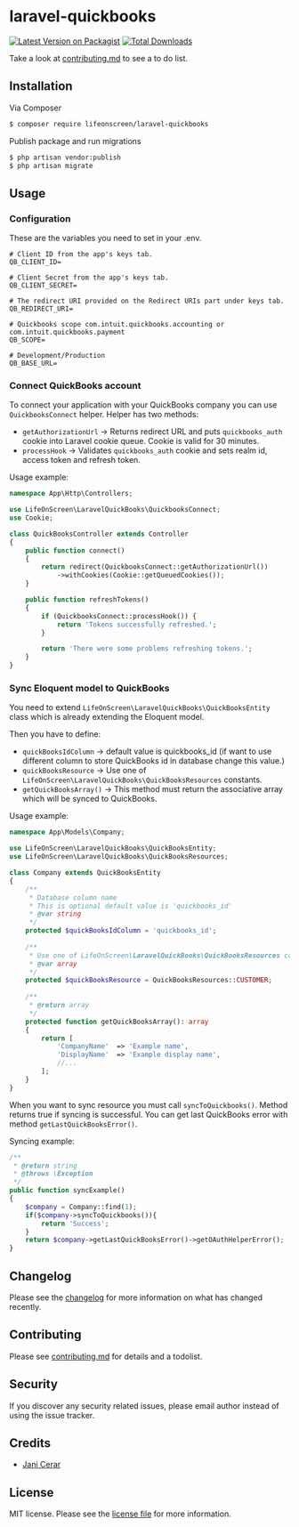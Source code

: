 # laravel-quickbooks

[![Latest Version on Packagist][ico-version]][link-packagist]
[![Total Downloads][ico-downloads]][link-downloads]

Take a look at [contributing.md](contributing.md) to see a to do list.

## Installation

Via Composer

``` bash
$ composer require lifeonscreen/laravel-quickbooks
```

Publish package and run migrations

``` bash
$ php artisan vendor:publish
$ php artisan migrate
```

## Usage

### Configuration

These are the variables you need to set in your .env.

```
# Client ID from the app's keys tab.
QB_CLIENT_ID=

# Client Secret from the app's keys tab.
QB_CLIENT_SECRET=

# The redirect URI provided on the Redirect URIs part under keys tab.
QB_REDIRECT_URI=

# Quickbooks scope com.intuit.quickbooks.accounting or com.intuit.quickbooks.payment
QB_SCOPE=

# Development/Production
QB_BASE_URL=
```

### Connect QuickBooks account

To connect your application with your QuickBooks company you can use `QuickbooksConnect` helper.
Helper has two methods:
* `getAuthorizationUrl` -> Returns redirect URL and puts `quickbooks_auth` cookie into Laravel cookie queue. 
Cookie is valid for 30 minutes.
* `processHook` -> Validates `quickbooks_auth` cookie and sets realm id, access token and refresh token.

Usage example:

```php
namespace App\Http\Controllers;

use LifeOnScreen\LaravelQuickBooks\QuickbooksConnect;
use Cookie;

class QuickBooksController extends Controller
{
    public function connect()
    {
        return redirect(QuickbooksConnect::getAuthorizationUrl())
            ->withCookies(Cookie::getQueuedCookies());
    }

    public function refreshTokens()
    {
        if (QuickbooksConnect::processHook()) {
            return 'Tokens successfully refreshed.';
        }

        return 'There were some problems refreshing tokens.';
    }
}
```

### Sync Eloquent model to QuickBooks

You need to extend `LifeOnScreen\LaravelQuickBooks\QuickBooksEntity` class which is already 
extending the Eloquent model.

Then you have to define:
 * `quickBooksIdColumn` -> default value is quickbooks_id (if want to use different column to store QuickBooks id in database change this value.)
 * `quickBooksResource` -> Use one of `LifeOnScreen\LaravelQuickBooks\QuickBooksResources` constants.
 * `getQuickBooksArray()` -> This method must return the associative array which will be synced to QuickBooks.

Usage example:

```php
namespace App\Models\Company;

use LifeOnScreen\LaravelQuickBooks\QuickBooksEntity;
use LifeOnScreen\LaravelQuickBooks\QuickBooksResources;

class Company extends QuickBooksEntity
{
    /**
     * Database column name
     * This is optional default value is 'quickbooks_id'
     * @var string
     */
    protected $quickBooksIdColumn = 'quickbooks_id';
        
    /**
     * Use one of LifeOnScreen\LaravelQuickBooks\QuickBooksResources constants
     * @var array
     */
    protected $quickBooksResource = QuickBooksResources::CUSTOMER;
    
    /**
     * @return array
     */
    protected function getQuickBooksArray(): array
    {
        return [
            'CompanyName'  => 'Example name',
            'DisplayName'  => 'Example display name',
            //...
        ];
    }
}
```
When you want to sync resource you must call `syncToQuickbooks()`. Method returns true if syncing is successful.
You can get last QuickBooks error with method `getLastQuickBooksError()`.

Syncing example:

```php
/**
 * @return string
 * @throws \Exception
 */
public function syncExample()
{
    $company = Company::find(1);
    if($company->syncToQuickbooks()){
        return 'Success';
    }
    return $company->getLastQuickBooksError()->getOAuthHelperError();
}
```

## Changelog

Please see the [changelog](changelog.md) for more information on what has changed recently.

## Contributing

Please see [contributing.md](contributing.md) for details and a todolist.

## Security

If you discover any security related issues, please email author instead of using the issue tracker.

## Credits

- [Jani Cerar](https://github.com/janicerar)

## License

MIT license. Please see the [license file](license.md) for more information.

[ico-version]: https://img.shields.io/packagist/v/lifeonscreen/laravel-quickbooks.svg?style=flat-square
[ico-downloads]: https://img.shields.io/packagist/dt/lifeonscreen/laravel-quickbooks.svg?style=flat-square

[link-packagist]: https://packagist.org/packages/lifeonscreen/laravel-quickbooks
[link-downloads]: https://packagist.org/packages/lifeonscreen/laravel-quickbooks
[link-author]: https://github.com/LifeOnScreen